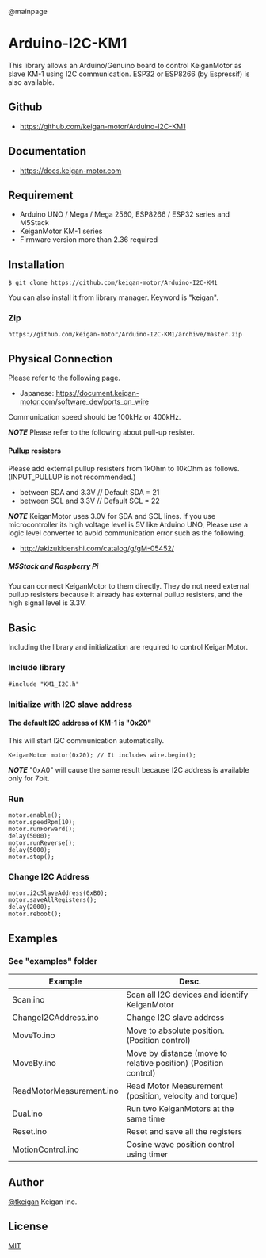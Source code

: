 @mainpage
# Arduino-I2C-KM1
This library allows an Arduino/Genuino board to control KeiganMotor as slave KM-1 using I2C communication.
ESP32 or ESP8266 (by Espressif) is also available.

## Github
- https://github.com/keigan-motor/Arduino-I2C-KM1

## Documentation
- https://docs.keigan-motor.com

## Requirement
- Arduino UNO / Mega / Mega 2560, ESP8266 / ESP32 series and M5Stack
- KeiganMotor KM-1 series
 - Firmware version more than 2.36 required

## Installation

    $ git clone https://github.com/keigan-motor/Arduino-I2C-KM1

You can also install it from library manager. Keyword is "keigan".

### Zip

    https://github.com/keigan-motor/Arduino-I2C-KM1/archive/master.zip
    
## Physical Connection
Please refer to the following page.
- Japanese: https://document.keigan-motor.com/software_dev/ports_on_wire

Communication speed should be 100kHz or 400kHz.

***NOTE***
Please refer to the following about pull-up resister.


#### Pullup resisters
Please add external pullup resisters from 1kOhm to 10kOhm as follows. (INPUT_PULLUP is not recommended.)
- between SDA and 3.3V // Default SDA = 21
- between SCL and 3.3V // Default SCL = 22

***NOTE***
KeiganMotor uses 3.0V for SDA and SCL lines.
If you use microcontroller its high voltage level is 5V like Arduino UNO,
Please use a logic level converter to avoid communication error such as the following. 
- http://akizukidenshi.com/catalog/g/gM-05452/


##### M5Stack and Raspberry Pi
You can connect KeiganMotor to them directly.
They do not need external pullup resisters because it already has external pullup resisters,
and the high signal level is 3.3V.


## Basic
Including the library and initialization are required to control KeiganMotor.

### Include library
```arduino
#include "KM1_I2C.h"
```
### Initialize with I2C slave address
#### The default I2C address of KM-1 is "0x20" 
This will start I2C communication automatically.
```arduino
KeiganMotor motor(0x20); // It includes wire.begin();
```
***NOTE***
"0xA0" will cause the same result because I2C address is available only for 7bit.

### Run
```arduino
motor.enable();
motor.speedRpm(10);
motor.runForward();
delay(5000);
motor.runReverse();
delay(5000);
motor.stop();
```

### Change I2C Address
```arduino
motor.i2cSlaveAddress(0xB0);
motor.saveAllRegisters();
delay(2000);
motor.reboot();
```

## Examples
### See "examples" folder

|Example  |Desc.  |
|---|---|
|Scan.ino  |Scan all I2C devices and identify KeiganMotor|
|ChangeI2CAddress.ino  |Change I2C slave address  |
|MoveTo.ino  |Move to absolute position. (Position control)|
|MoveBy.ino  |Move by distance (move to relative position) (Position control)|
|ReadMotorMeasurement.ino  |Read Motor Measurement (position, velocity and torque)|
|Dual.ino  |Run two KeiganMotors at the same time|
|Reset.ino  |Reset and save all the registers|
|MotionControl.ino  |Cosine wave position control using timer|




## Author

[@tkeigan](https://twitter.com/tkeigan)
Keigan Inc.

## License

[MIT](http://b4b4r07.mit-license.org)

